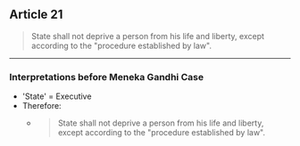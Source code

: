## Article 21
 > State shall not deprive a person from his life and liberty, except according to the "procedure established by law".
---
### Interpretations before Meneka Gandhi Case
- 'State' = Executive
- Therefore: 
	- > State shall not deprive a person from his life and liberty, except according to the "procedure established by law".

